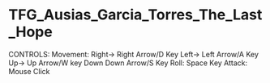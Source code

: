 # TFG_Ausias_Garcia_Torres_The_Last_Hope
CONTROLS:
Movement:
          Right-> Right Arrow/D Key
          Left-> Left Arrow/A Key
          Up->  Up Arrow/W key
          Down  Down Arrow/S Key
Roll:
          Space Key
Attack:
          Mouse Click
          
